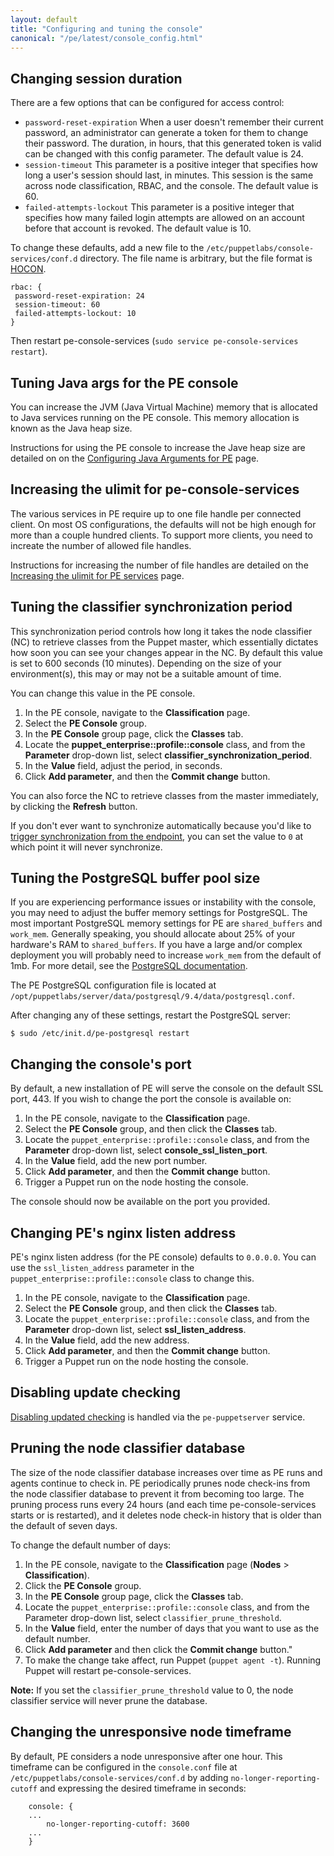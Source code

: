 ```yaml
---
layout: default
title: "Configuring and tuning the console"
canonical: "/pe/latest/console_config.html"
---
```


## Changing session duration

There are a few options that can be configured for access control:

- `password-reset-expiration`  When a user doesn't remember their current password, an administrator can generate a token for them to change their password. The duration, in hours, that this generated token is valid can be changed with this config parameter. The default value is 24.
- `session-timeout`  This parameter is a positive integer that specifies how long a user's session should last, in minutes. This session is the same across node classification, RBAC, and the console. The default value is 60.
- `failed-attempts-lockout`  This parameter is a positive integer that specifies how many failed login attempts are allowed on an account before that account is revoked. The default value is 10.

To change these defaults, add a new file to the `/etc/puppetlabs/console-services/conf.d` directory. The file name is arbitrary, but the file format is [HOCON](./config_hocon.html).

    rbac: {
     password-reset-expiration: 24
     session-timeout: 60
     failed-attempts-lockout: 10
    }

Then restart pe-console-services (`sudo service pe-console-services restart`).

## Tuning Java args for the PE console

You can increase the JVM (Java Virtual Machine) memory that is allocated to Java services running on the PE console. This memory allocation is known as the Java heap size.

Instructions for using the PE console to increase the Jave heap size are detailed on on the [Configuring Java Arguments for PE](./config_java_args.html#pe-console-services) page.

## Increasing the ulimit for pe-console-services

The various services in PE require up to one file handle per connected client. On most OS configurations, the defaults will not be high enough for more than a couple hundred clients. To support more clients, you need to increate the number of allowed file handles.

Instructions for increasing the number of file handles are detailed on the [Increasing the ulimit for PE services](./config_ulimit.html) page.

## Tuning the classifier synchronization period

This synchronization period controls how long it takes the node classifier (NC) to retrieve classes from the Puppet master, which essentially dictates how soon you can see your changes appear in the NC. By default this value is set to 600 seconds (10 minutes). Depending on the size of your environment(s), this may or may not be a suitable amount of time.

You can change this value in the PE console.

1. In the PE console, navigate to the **Classification** page.
2. Select the **PE Console** group.
3. In the **PE Console** group page, click the **Classes** tab.
4. Locate the **puppet_enterprise::profile::console** class, and from the **Parameter** drop-down list, select **classifier_synchronization_period**.
5. In the **Value** field, adjust the period, in seconds.
6. Click **Add parameter**, and then the **Commit change** button.

You can also force the NC to retrieve classes from the master immediately, by clicking the **Refresh** button.

If you don't ever want to synchronize automatically because you'd like to [trigger synchronization from the endpoint](./nc_update_classes.html#post-v1update-classes), you can set the value to `0` at which point it will never synchronize.

## Tuning the PostgreSQL buffer pool size

If you are experiencing performance issues or instability with the console, you may need to adjust the buffer memory settings for PostgreSQL. The most important PostgreSQL memory settings for PE are `shared_buffers` and `work_mem`.  Generally speaking, you should allocate about 25% of your hardware's RAM to `shared_buffers`. If you have a large and/or complex deployment you will probably need to increase `work_mem` from the default of 1mb. For more detail, see the [PostgreSQL documentation](http://www.postgresql.org/docs/9.2/static/runtime-config-resource.html).

The PE PostgreSQL configuration file is located at `/opt/puppetlabs/server/data/postgresql/9.4/data/postgresql.conf`.

After changing any of these settings, restart the PostgreSQL server:

    $ sudo /etc/init.d/pe-postgresql restart

## Changing the console's port

By default, a new installation of PE will serve the console on the default SSL port, 443. If you wish to change the port the console is available on:

1. In the PE console, navigate to the **Classification** page.
2. Select the **PE Console** group, and then click the **Classes** tab.
3. Locate the `puppet_enterprise::profile::console` class, and from the **Parameter** drop-down list, select **console_ssl_listen_port**.
4. In the **Value** field, add the new port number.
5. Click **Add parameter**, and then the **Commit change** button.
6. Trigger a Puppet run on the node hosting the console. 

The console should now be available on the port you provided.

## Changing PE's nginx listen address

PE's nginx listen address (for the PE console) defaults to `0.0.0.0`. You can use the `ssl_listen_address` parameter in the `puppet_enterprise::profile::console` class to change this. 

1. In the PE console, navigate to the **Classification** page.
2. Select the **PE Console** group, and then click the **Classes** tab.
3. Locate the `puppet_enterprise::profile::console` class, and from the **Parameter** drop-down list, select **ssl_listen_address**.
4. In the **Value** field, add the new address.
5. Click **Add parameter**, and then the **Commit change** button.
6. Trigger a Puppet run on the node hosting the console. 

## Disabling update checking

[Disabling updated checking](./config_puppetserver.html#disabling-update-checking) is handled via the `pe-puppetserver` service.

## Pruning the node classifier database

The size of the node classifier database increases over time as PE runs and agents continue to check in. PE periodically prunes node check-ins from the node classifier database to prevent it from becoming too large. The pruning process runs every 24 hours (and each time pe-console-services starts or is restarted), and it deletes node check-in history that is older than the default of seven days.

To change the default number of days:

1. In the PE console, navigate to the **Classification** page (**Nodes** > **Classification**).
2. Click the **PE Console** group.
3. In the **PE Console** group page, click the **Classes** tab.
4. Locate the `puppet_enterprise::profile::console` class, and from the Parameter drop-down list, select `classifier_prune_threshold`.
5. In the **Value** field, enter the number of days that you want to use as the default number.
6. Click **Add parameter** and then click the **Commit change** button."
7. To make the change take affect, run Puppet (`puppet agent -t`). Running Puppet will restart pe-console-services.

**Note:** If you set the `classifier_prune_threshold` value to 0, the node classifier service will never prune the database.

## Changing the unresponsive node timeframe

By default, PE considers a node unresponsive after one hour. This timeframe can be configured in the `console.conf` file at `/etc/puppetlabs/console-services/conf.d` by adding `no-longer-reporting-cutoff` and expressing the desired timeframe in seconds:

		console: {
		...
  			no-longer-reporting-cutoff: 3600
		...
		}

